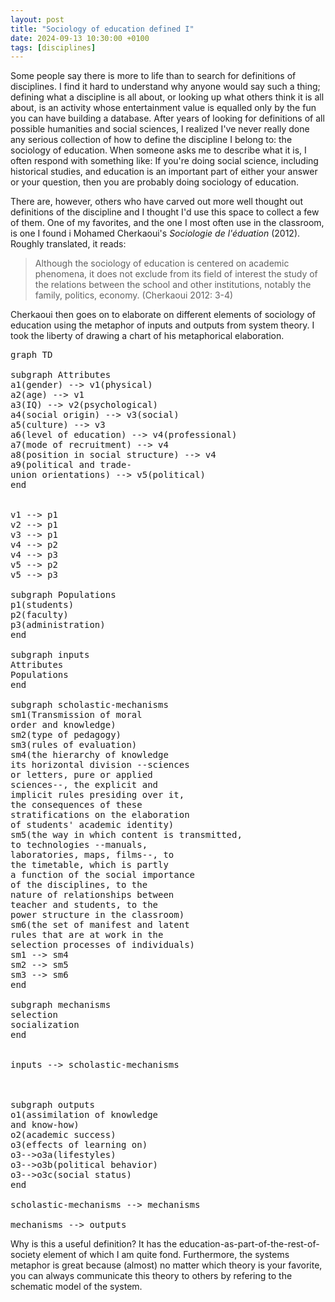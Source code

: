 ```yaml
---
layout: post
title: "Sociology of education defined I"
date: 2024-09-13 10:30:00 +0100
tags: [disciplines]
---
```


Some people say there is more to life than to search for definitions of disciplines. I find it hard to understand why anyone would say such a thing; defining what a discipline is all about, or looking up what others think it is all about, is an activity whose entertainment value is equalled only by the fun you can have building a database. After years of looking for definitions of all possible humanities and social sciences, I realized I've never really done any serious collection of how to define the discipline I belong to: the sociology of education. When someone asks me to describe what it is, I often respond with something like: If you're doing social science, including historical studies, and education is an important part of either your answer or your question, then you are probably doing sociology of education.

There are, however, others who have carved out more well thought out definitions of the discipline and I thought I'd use this space to collect a few of them. One of my favorites, and the one I most often use in the classroom, is one I found i Mohamed Cherkaoui's *Sociologie de l'éduation* (2012). Roughly translated, it reads: 

> Although the sociology of education is centered on academic phenomena, it does not exclude from its field of interest the study of the relations between the school and other institutions, notably the family, politics, economy. (Cherkaoui 2012: 3-4)

Cherkaoui then goes on to elaborate on different elements of sociology of education using the metaphor of inputs and outputs from system theory. I took the liberty of drawing a chart of his metaphorical elaboration.

<pre class="mermaid">
graph TD

subgraph Attributes
a1(gender) --> v1(physical)
a2(age) --> v1
a3(IQ) --> v2(psychological)
a4(social origin) --> v3(social)
a5(culture) --> v3
a6(level of education) --> v4(professional)
a7(mode of recruitment) --> v4
a8(position in social structure) --> v4
a9(political and trade-
union orientations) --> v5(political)
end


v1 --> p1
v2 --> p1
v3 --> p1
v4 --> p2
v4 --> p3
v5 --> p2
v5 --> p3

subgraph Populations
p1(students)
p2(faculty)
p3(administration)
end

subgraph inputs
Attributes 
Populations
end

subgraph scholastic-mechanisms
sm1(Transmission of moral
order and knowledge)
sm2(type of pedagogy)
sm3(rules of evaluation)
sm4(the hierarchy of knowledge
its horizontal division --sciences 
or letters, pure or applied 
sciences--, the explicit and 
implicit rules presiding over it, 
the consequences of these 
stratifications on the elaboration 
of students' academic identity)
sm5(the way in which content is transmitted, 
to technologies --manuals, 
laboratories, maps, films--, to 
the timetable, which is partly 
a function of the social importance 
of the disciplines, to the 
nature of relationships between 
teacher and students, to the 
power structure in the classroom)
sm6(the set of manifest and latent 
rules that are at work in the 
selection processes of individuals)
sm1 --> sm4
sm2 --> sm5
sm3 --> sm6
end

subgraph mechanisms
selection
socialization
end


inputs --> scholastic-mechanisms



subgraph outputs
o1(assimilation of knowledge
and know-how)
o2(academic success)
o3(effects of learning on)
o3-->o3a(lifestyles)
o3-->o3b(political behavior)
o3-->o3c(social status)
end

scholastic-mechanisms --> mechanisms

mechanisms --> outputs
</pre>
<script src="https://cdn.jsdelivr.net/npm/mermaid@10.9.1/dist/mermaid.min.js"></script>

Why is this a useful definition? It has the education-as-part-of-the-rest-of-society element of which I am quite fond. Furthermore, the systems metaphor is great because (almost) no matter which theory is your favorite, you can always communicate this theory to others by refering to the schematic model of the system.


